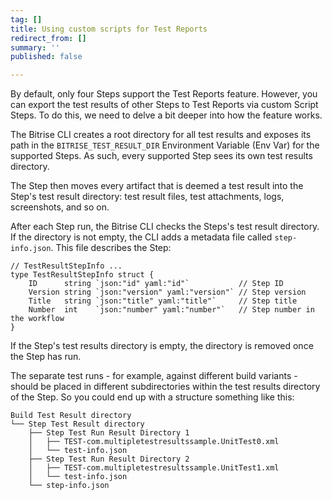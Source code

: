 ```yaml
---
tag: []
title: Using custom scripts for Test Reports
redirect_from: []
summary: ''
published: false

---
```

By default, only four Steps support the Test Reports feature. However, you can export the test results of other Steps to Test Reports via custom Script Steps. To do this, we need to delve a bit deeper into how the feature works. 

The Bitrise CLI creates a root directory for all test results and exposes its path in the `BITRISE_TEST_RESULT_DIR` Environment Variable (Env Var) for the supported Steps. As such, every supported Step sees its own test results directory. 

The Step then moves every artifact that is deemed a test result into the Step's test result directory: test result files, test attachments, logs, screenshots, and so on. 

After each Step run, the Bitrise CLI checks the Steps's test result directory. If the directory is not empty, the CLI adds a metadata file called `step-info.json`. This file describes the Step:

```
// TestResultStepInfo ...
type TestResultStepInfo struct {
	ID      string `json:"id" yaml:"id"`           // Step ID
	Version string `json:"version" yaml:"version"` // Step version
	Title   string `json:"title" yaml:"title"`     // Step title
	Number  int    `json:"number" yaml:"number"`   // Step number in the workflow
}
```

If the Step's test results directory is empty, the directory is removed once the Step has run. 

The separate test runs - for example, against different build variants - should be placed in different subdirectories within the test results directory of the Step. So you could end up with a structure something like this:

```
Build Test Result directory
└── Step Test Result directory
    ├── Step Test Run Result Directory 1
    │   ├── TEST-com.multipletestresultssample.UnitTest0.xml
    │   └── test-info.json
    ├── Step Test Run Result Directory 2
    │   ├── TEST-com.multipletestresultssample.UnitTest1.xml
    │   └── test-info.json
    └── step-info.json
```

